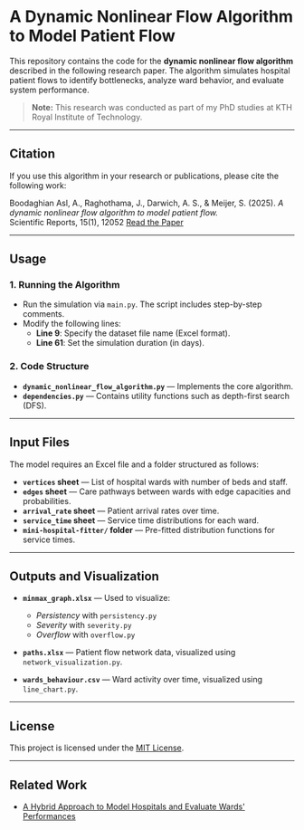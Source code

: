 # A Dynamic Nonlinear Flow Algorithm to Model Patient Flow

This repository contains the code for the **dynamic nonlinear flow algorithm** described in the following research paper. The algorithm simulates hospital patient flows to identify bottlenecks, analyze ward behavior, and evaluate system performance.

> **Note:** This research was conducted as part of my PhD studies at KTH Royal Institute of Technology.

---

## Citation

If you use this algorithm in your research or publications, please cite the following work:

Boodaghian Asl, A., Raghothama, J., Darwich, A. S., & Meijer, S. (2025).
*A dynamic nonlinear flow algorithm to model patient flow.*  
Scientific Reports, 15(1), 12052
[Read the Paper](https://www.nature.com/articles/s41598-025-96536-z)

---

## Usage

### 1. Running the Algorithm
- Run the simulation via `main.py`. The script includes step-by-step comments.
- Modify the following lines:
  - **Line 9**: Specify the dataset file name (Excel format).
  - **Line 61**: Set the simulation duration (in days).

### 2. Code Structure
- **`dynamic_nonlinear_flow_algorithm.py`** — Implements the core algorithm.
- **`dependencies.py`** — Contains utility functions such as depth-first search (DFS).

---

## Input Files

The model requires an Excel file and a folder structured as follows:

- **`vertices` sheet** — List of hospital wards with number of beds and staff.
- **`edges` sheet** — Care pathways between wards with edge capacities and probabilities.
- **`arrival_rate` sheet** — Patient arrival rates over time.
- **`service_time` sheet** — Service time distributions for each ward.
- **`mini-hospital-fitter/` folder** — Pre-fitted distribution functions for service times.

---

## Outputs and Visualization

- **`minmax_graph.xlsx`** — Used to visualize:
  - *Persistency* with `persistency.py`
  - *Severity* with `severity.py`
  - *Overflow* with `overflow.py`

- **`paths.xlsx`** — Patient flow network data, visualized using `network_visualization.py`.

- **`wards_behaviour.csv`** — Ward activity over time, visualized using `line_chart.py`.

---

## License

This project is licensed under the [MIT License](LICENSE).

---

## Related Work

- [A Hybrid Approach to Model Hospitals and Evaluate Wards' Performances](https://github.com/arsiboo/Agent-Based-Network-Simulation-Combined-Network-Algorithm)

